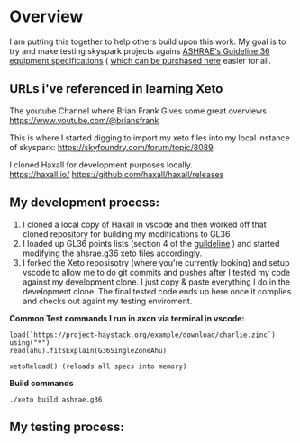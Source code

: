 # Overview

I am putting this together to help others build upon this work.  My goal is to try and make testing skyspark projects agains [ASHRAE's Guideline 36 equipment specifications](https://tpc.ashrae.org/?cmtKey=d536fedd-5057-4fc6-be3a-808233902f4c) ( [which can be purchased here](https://store.accuristech.com/ashrae/standards/guideline-36-2021-high-performance-sequences-of-operation-for-hvac-systems?product_id=2229690) easier for all.  

## URLs i've referenced in learning Xeto 

The youtube Channel where Brian Frank Gives some great overviews
https://www.youtube.com/@briansfrank

This is where I started digging to import my xeto files into my local instance of skyspark:
https://skyfoundry.com/forum/topic/8089

I cloned Haxall for development purposes locally.  
https://haxall.io/
https://github.com/haxall/haxall/releases

## My development process:
1) I cloned a local copy of Haxall in vscode and then worked off that cloned repository for building my modifications to GL36
2) I loaded up GL36 points lists (section 4 of the [guildeline](https://store.accuristech.com/ashrae/standards/guideline-36-2021-high-performance-sequences-of-operation-for-hvac-systems?product_id=2229690) ) and started modifying the ahsrae.g36 xeto files accordingly. 
3) I forked the Xeto reposisotry (where you're currently looking) and setup vscode to allow me to do git commits and pushes after I tested my code against my development clone.  I just copy & paste everything I do in the development clone. The final tested code ends up here once it complies and checks out againt my testing enviroment.

**Common Test commands I run in axon via terminal in vscode:**
    
    load(`https://project-haystack.org/example/download/charlie.zinc`)
    using("*")
    read(ahu).fitsExplain(G36SingleZoneAhu)

    xetoReload() (reloads all specs into memory)

**Build commands**

    ./xeto build ashrae.g36

## My testing process:
